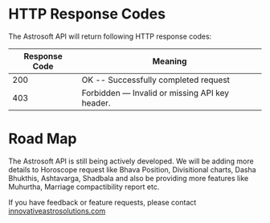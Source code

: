 # HTTP Response Codes

The Astrosoft API will return following HTTP response codes:


| Response Code | Meaning                                  |
| ------------- | ---------------------------------------- |
| 200           | OK -- Successfully completed request     |
| 403           | Forbidden — Invalid or missing API key header. |



# Road Map

The Astrosoft API is still being actively developed. We will be adding more details to Horoscope request like Bhava Position, Divisitional charts, Dasha Bhukthis, Ashtavarga, Shadbala and also be providing more features like Muhurtha, Marriage compactibility report etc.

If you have feedback or feature requests, please contact [innovativeastrosolutions.com](http://innovativeastrosolutions.com)



